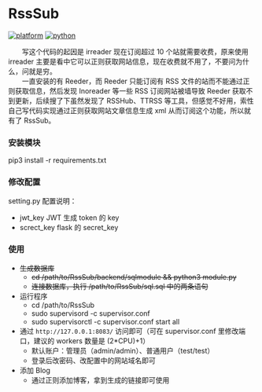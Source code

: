 # RssSub

[![platform](https://img.shields.io/static/v1?label=platform&message=macOS%20|%20Linux&color=172b43)](https://github.com/reber0/Rpscan/tree/master)
[![python](https://img.shields.io/static/v1?label=python&message=3.9&color=346fb0)](https://www.python.org/)

&emsp;&emsp;写这个代码的起因是 irreader 现在订阅超过 10 个站就需要收费，原来使用 irreader 主要是看中它可以正则获取网站信息，现在收费就不用了，不要问为什么，问就是穷。  
&emsp;&emsp;一直安装的有 Reeder，而 Reeder 只能订阅有 RSS 文件的站而不能通过正则获取信息，然后发现 Inoreader 等一些 RSS 订阅网站被墙导致 Reeder 获取不到更新，后续搜了下虽然发现了 RSSHub、TTRSS 等工具，但感觉不好用，索性自己写代码实现通过正则获取网站文章信息生成 xml 从而订阅这个功能，所以就有了 RssSub。

### 安装模块
pip3 install -r requirements.txt

### 修改配置
setting.py 配置说明：
* jwt_key  JWT 生成 token 的 key
* screct_key  flask 的 secret_key

### 使用
* ~~生成数据库~~
    * ~~cd /path/to/RssSub/backend/sqlmodule && python3 module.py~~
    * ~~连接数据库，执行 /path/to/RssSub/sql.sql 中的两条语句~~
* 运行程序
    * cd /path/to/RssSub
    * sudo supervisord -c supervisor.conf
    * sudo supervisorctl -c supervisor.conf start all
* 通过 `http://127.0.0.1:8083/` 访问即可（可在 supervisor.conf 里修改端口，建议的 workers 数量是 (2\*CPU)+1）
    * 默认账户：管理员（admin/admin）、普通用户（test/test）
    * 登录后改密码、改配置中的网站域名即可
* 添加 Blog
    * 通过正则添加博客，拿到生成的链接即可使用
